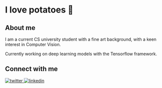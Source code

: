 # I love potatoes 🥔  


## About me  

I am a current CS university student with a fine art background, with a keen interest in Computer Vision.

Currently working on deep learning models with the Tensorflow framework.

## Connect with me
  
<a href="https://twitter.com/ElPatatone" target="_blank">
<img src=https://img.shields.io/badge/twitter-%2300acee.svg?&style=for-the-badge&logo=twitter&logoColor=white alt=twitter style="margin-bottom: 5px;" />
</a>
<a href="https://linkedin.com/in/Hasanur-Rahman-Mohammad" target="_blank">
<img src=https://img.shields.io/badge/linkedin-%231E77B5.svg?&style=for-the-badge&logo=linkedin&logoColor=white alt=linkedin style="margin-bottom: 5px;" />
</a>  

